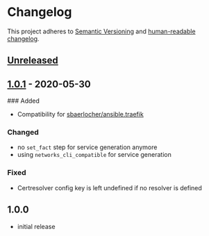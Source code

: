 # Changelog

This project adheres to [Semantic Versioning](https://semver.org/spec/v2.0.0.html)
and [human-readable changelog](https://keepachangelog.com/en/1.0.0/).

## [Unreleased]

## [1.0.1] - 2020-05-30
### Added
* Compatibility for [sbaerlocher/ansible.traefik](https://github.com/sbaerlocher/ansible.traefik)
### Changed
* no `set_fact` step for service generation anymore
* using `networks_cli_compatible` for service generation
### Fixed
* Certresolver config key is left undefined if no resolver is defined

## 1.0.0
* initial release


[Unreleased]: https://github.com/arillso/ansible.traefik/compare/1.0.1...HEAD
[1.0.1]: https://github.com/arillso/ansible.traefik/compare/1.0.0...1.0.1

